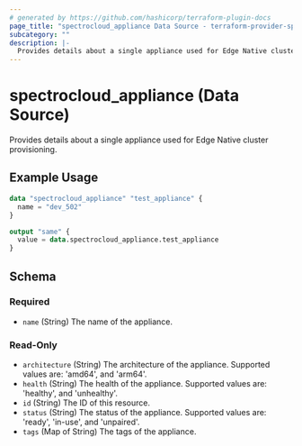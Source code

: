 ```yaml
---
# generated by https://github.com/hashicorp/terraform-plugin-docs
page_title: "spectrocloud_appliance Data Source - terraform-provider-spectrocloud"
subcategory: ""
description: |-
  Provides details about a single appliance used for Edge Native cluster provisioning.
---
```


# spectrocloud_appliance (Data Source)

Provides details about a single appliance used for Edge Native cluster provisioning.

## Example Usage

```terraform
data "spectrocloud_appliance" "test_appliance" {
  name = "dev_502"
}

output "same" {
  value = data.spectrocloud_appliance.test_appliance
}
```

<!-- schema generated by tfplugindocs -->
## Schema

### Required

- `name` (String) The name of the appliance.

### Read-Only

- `architecture` (String) The architecture of the appliance. Supported values are: 'amd64', and  'arm64'.
- `health` (String) The health of the appliance. Supported values are: 'healthy', and 'unhealthy'.
- `id` (String) The ID of this resource.
- `status` (String) The status of the appliance. Supported values are: 'ready', 'in-use', and 'unpaired'.
- `tags` (Map of String) The tags of the appliance.


